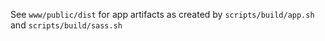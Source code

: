 See `www/public/dist` for app artifacts as created by `scripts/build/app.sh` and `scripts/build/sass.sh`
